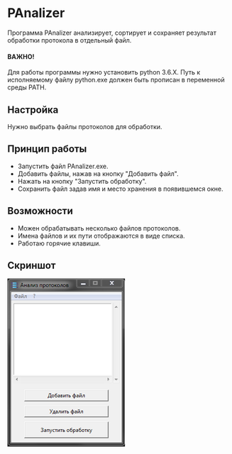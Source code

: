 # PAnalizer

Программа PAnalizer анализирует, сортирует и сохраняет результат обработки протокола в отдельный файл.

#### ВАЖНО!

Для работы программы нужно установить python 3.6.X. Путь к исполняемому файлу python.exe должен быть прописан в переменной среды PATH.

## Настройка

Нужно выбрать файлы протоколов для обработки.

## Принцип работы

* Запустить файл PAnalizer.exe.
* Добавить файлы, нажав на кнопку "Добавить файл".
* Нажать на кнопку "Запустить обработку".
* Сохранить файл задав имя и место хранения в появившемся окне.

## Возможности

* Можен обрабатывать несколько файлов протоколов.
* Имена файлов и их пути отображаются в виде списка.
* Работаю горячие клавиши.

## Скриншот

![PAnalizer](https://github.com/manzhakdotcom/PAnalizer/blob/master/screenshot.png)

